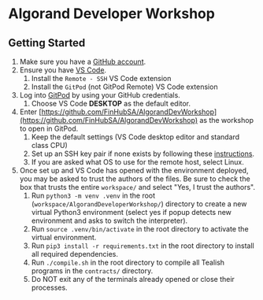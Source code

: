 # Algorand Developer Workshop

## Getting Started
1. Make sure you have a [GitHub account](https://github.com/join).
1. Ensure you have [VS Code](https://code.visualstudio.com/).
    1. Install the `Remote - SSH` VS Code extension
    1. Install the `GitPod` (not GitPod Remote) VS Code extension
1. Log into [GitPod](https://www.gitpod.io/) by using your GitHub credentials.
    1. Choose VS Code **DESKTOP** as the default editor.
1. Enter [https://github.com/FinHubSA/AlgorandDevWorkshop](https://github.com/FinHubSA/AlgorandDevWorkshop) as the workshop to open in GitPod.
    1. Keep the default settings (VS Code desktop editor and standard class CPU)
    1. Set up an SSH key pair if none exists by following these [instructions](https://www.gitpod.io/docs/configure/user-settings/ssh#create-an-ssh-key).
    1. If you are asked what OS to use for the remote host, select Linux.
1. Once set up and VS Code has opened with the environment deployed, you may be asked to trust the authors of the files. Be sure to check the box that trusts the entire `workspace/` and select "Yes, I trust the authors".
    1. Run `python3 -m venv .venv` in the root (`workspace/AlgorandDeveloperWorkshop/`) directory to create a new virtual Python3 environment (select yes if popup detects new environment and asks to switch the interpreter).
    1. Run `source .venv/bin/activate` in the root directory to activate the virtual environment.
    1. Run `pip3 install -r requirements.txt` in the root directory to install all required dependencies.
    1. Run `./compile.sh` in the root directory to compile all Tealish programs in the `contracts/` directory.
    1. Do NOT exit any of the terminals already opened or close their processes.